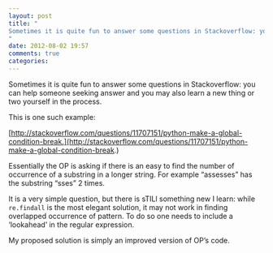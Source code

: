 ```yaml
---
layout: post
title: "
Sometimes it is quite fun to answer some questions in Stackoverflow: you can help someone seeking answer and you may also learn a new thing or two yourself in the process.
"
date: 2012-08-02 19:57
comments: true
categories: 
---
```


Sometimes it is quite fun to answer some questions in Stackoverflow: you can help someone seeking answer and you may also learn a new thing or two yourself in the process.


This is one such example: 

[http://stackoverflow.com/questions/11707151/python-make-a-global-condition-break.](http://stackoverflow.com/questions/11707151/python-make-a-global-condition-break.)


Essentially the OP is asking if there is an easy to find the number of occurrence of a substring in a longer string. For example “assesses” has the substring “sses” 2 times.


It is a very simple question, but there is sTILl something new I learn: while  ```re.findall``` is the most elegant solution, it may not work in finding overlapped occurrence of pattern. To do so one needs to include a ‘lookahead’ in the regular expression.


My proposed solution is simply an improved version of OP’s code.

